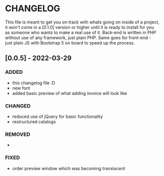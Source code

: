# CHANGELOG
This file is meant to get you on track with whats going on inside of a project, it won't come in a [0.1.0] version or higher until it is ready to install for you as someone who wants to make a real use of it. 
Back-end is written in PHP without use of any framework, just plain PHP. Same goes for front-end - just plain JS with Bootstrap 5 on board to speed up the process.
## [0.0.5] - 2022-03-29
### ADDED
- this changelog file :D
- new font
- added basic preview of what adding invoice will look like
### CHANGED
- reduced use of jQuery for basic functionality
- restructured catalogs
### REMOVED
- 
### FIXED
- order preview window which was becoming translucent